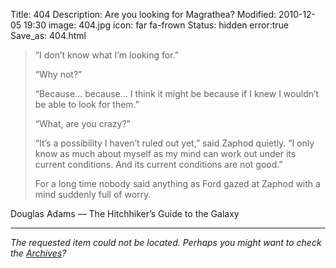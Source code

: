 Title: 404
Description: Are you looking for Magrathea?
Modified: 2010-12-05 19:30
image: 404.jpg
icon: far fa-frown
Status: hidden
error:true
Save_as: 404.html

> “I don’t know what I’m looking for.”
>
> “Why not?”
>
> “Because… because… I think it might be because if I knew I wouldn’t be able to look for them.”
>
> “What, are you crazy?”
>
> “It’s a possibility I haven’t ruled out yet,” said Zaphod quietly. “I only know as much about myself as my mind can work out under its current conditions. And its current conditions are not good.”
>
> For a long time nobody said anything as Ford gazed at Zaphod with a mind suddenly full of worry.

Douglas Adams — The Hitchhiker’s Guide to the Galaxy

---
*The requested item could not be located. Perhaps you might want to check the [Archives](/archives.html)?*
